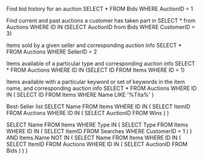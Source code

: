 Find bid history for an auction
SELECT * FROM Bids WHERE AuctionID = 1

Find current and past auctions a customer has taken part in
SELECT * from Auctions WHERE ID IN (SELECT AuctionID from Bids WHERE CustomerID = 3)

Items sold by a given seller and corresponding auction info
SELECT * FROM Auctions WHERE SellerID = 2

Items available of a particular type and corresponding auction info
SELECT * FROM Auctions WHERE ID IN (SELECT ID FROM Items WHERE ID = 1)

Items available with a particular keyword or set of keywords in the item name, and corresponding auction info
SELECT * 
FROM Auctions 
WHERE ID IN (
  SELECT ID 
  FROM Items 
  WHERE Name 
  LIKE '%Tita%'
)

Best-Seller list
SELECT Name 
FROM Items 
WHERE ID IN (
  SELECT ItemID 
  FROM Auctions 
  WHERE ID IN (
    SELECT AuctionID 
    FROM Wins
  )
)

SELECT Name 
FROM Items 
WHERE Type IN (
  SELECT Type 
  FROM Items 
  WHERE ID IN (
    SELECT ItemID 
    FROM Searches 
    WHERE CustomerID = 1
  )
) AND 
Items.Name NOT IN (
  SELECT Name 
  FROM Items 
  WHERE ID IN (
    SELECT ItemID 
    FROM Auctions
    WHERE ID IN (
      SELECT AuctionID
      FROM Bids
    )
  )
)
